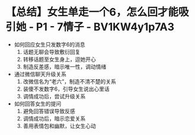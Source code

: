 # 【总结】女生单走一个6，怎么回才能吸引她 - P1 - 7情子 - BV1KW4y1p7A3

-   如何回应女生只发数字6的消息
    1.  话题无聊会导致敷衍回复
    2.  转移话题至女生身上，逗她开心
    3.  制造反差感，暗示唯一性，调动情绪
-   通过微信聊天升级关系
    1.  改微信名为“老六”，制造不清不楚的关系
    2.  装傻不发数字6，引导女生说出心里话
    3.  调情成功后，尝试升级关系
-   如何回答女生的提问
    1.  避免回答错误导致反感
    2.  调情成功后，暗示恋爱关系
    3.  善用表情包和幽默，让女生心动